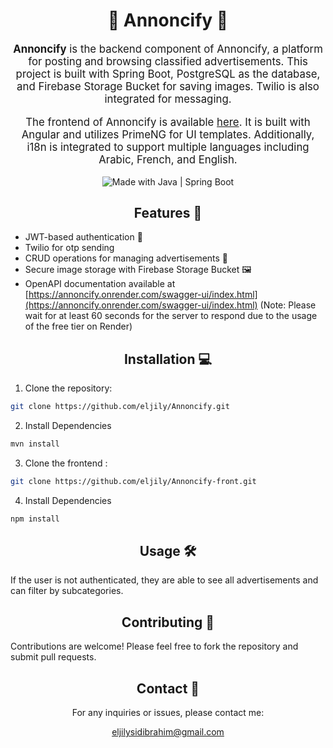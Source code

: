 <h1 align="center">📢 Annoncify 📢</h1>

<p align="center" style="font-size: 1.2em;">
  <strong>Annoncify</strong> is the backend component of Annoncify, a platform for posting and browsing classified advertisements. This project is built with Spring Boot, PostgreSQL as the database, and Firebase Storage Bucket for saving images. Twilio is also integrated for messaging.
</p>
<p align="center" style="font-size: 1.2em;">
  The frontend of Annoncify is available <a href="https://github.com/eljily/annoncify-front">here</a>. It is built with Angular and utilizes PrimeNG for UI templates. Additionally, i18n is integrated to support multiple languages including Arabic, French, and English.
</p>


<p align="center">
  <img src="https://img.shields.io/badge/Made%20with-Java%20%7C%20Spring%20Boot-blue" alt="Made with Java | Spring Boot">
</p>

<h2 align="center">Features 🚀</h2>

- JWT-based authentication 🔐
- Twilio for otp sending
- CRUD operations for managing advertisements 📝
- Secure image storage with Firebase Storage Bucket 🖼️
- OpenAPI documentation available at [https://annoncify.onrender.com/swagger-ui/index.html](https://annoncify.onrender.com/swagger-ui/index.html) (Note: Please wait for at least 60 seconds for the server to respond due to the usage of the free tier on Render)

<h2 align="center">Installation 💻</h2>

1. Clone the repository:

```bash
git clone https://github.com/eljily/Annoncify.git
```

2. Install Dependencies

```bash
mvn install
```
3. Clone the frontend :

```bash
git clone https://github.com/eljily/Annoncify-front.git
```
4. Install Dependencies

```bash
npm install
```

<h2 align="center">Usage 🛠️</h2>
If the user is not authenticated, they are able to see all advertisements and can filter by subcategories.

<h2 align="center">Contributing 🤝</h2>
Contributions are welcome! Please feel free to fork the repository and submit pull requests.
<h2 align="center">Contact 📧</h2>
<p align="center">For any inquiries or issues, please contact me:</p>
<p align="center"><a href="mailto:eljilysidibrahim@gmail.com">eljilysidibrahim@gmail.com</a></p>